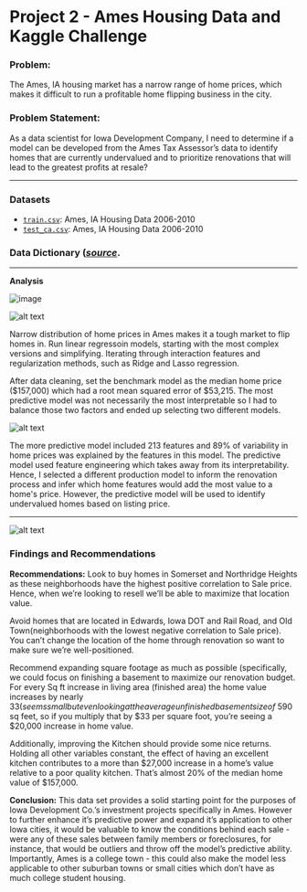 # Project 2 - Ames Housing Data and Kaggle Challenge

### Problem:
The Ames, IA housing market has a narrow range of home prices, which makes it difficult to run a profitable home flipping business in the city.

### Problem Statement:
As a data scientist for Iowa Development Company, I need to determine if a model can be developed from the Ames Tax Assessor’s data to identify homes that are currently undervalued and to prioritize renovations that will lead to the greatest profits at resale? 


---

### Datasets

* [`train.csv`](./data/train.csv): Ames, IA Housing Data 2006-2010
* [`test_ca.csv`](./data/test_ca.csv): Ames, IA Housing Data 2006-2010 

### Data Dictionary ([*source*](http://jse.amstat.org/v19n3/decock/DataDocumentation.txt).

---

**Analysis**

![image](https://media.git.generalassemb.ly/user/43395/files/5cd5f322-7a98-4398-b8a0-7a71018facd8)

![alt text](https://git.generalassemb.ly/pemurp96/project_2/blob/main/images/home_price_distribution.png)

Narrow distribution of home prices in Ames makes it a tough market to flip homes in. Run linear regressoin models, starting with the most complex versions and simplifying. Iterating through interaction features and regularization methods, such as Ridge and Lasso regression. 

After data cleaning, set the benchmark model as the median home price ($157,000) which had a root mean squared error of $53,215. The most predictive model was not necessarily the most interpretable  so I had to balance those two factors and ended up selecting two different models. 

![alt text](https://git.generalassemb.ly/pemurp96/project_2/blob/main/images/inferential_model.png)

The more predictive model included 213 features and 89% of variability in home prices was explained by the features in this model. The predictive model used feature engineering which takes away from its interpretability. Hence, I selected a different production model to inform the renovation process and infer which home features would add the most value to a home's price. However, the predictive model will be used to identify undervalued homes based on listing price. 

---
![alt text](https://git.generalassemb.ly/pemurp96/project_2/blob/main/images/square_footage_corr.png)

### Findings and Recommendations

**Recommendations:**
Look to buy homes in Somerset and Northridge Heights as these neighborhoods have the highest positive correlation to Sale price. Hence, when we’re looking to resell we’ll be able to maximize that location value. 

Avoid homes that are located in Edwards, Iowa DOT and Rail Road, and Old Town(neighborhoods with the lowest negative correlation to Sale price). You can’t change the location of the home through renovation so want to make sure we’re well-positioned. 

Recommend expanding square footage as much as possible (specifically, we could focus on finishing a basement to maximize our renovation budget. For every Sq ft increase in living area (finished area) the home value increases by nearly $33 (seems small but even looking at the average unfinished basement size of   ~$590 sq feet, so if you multiply that by $33 per square foot, you’re seeing a $20,000 increase in home value.

Additionally, improving the Kitchen should provide some nice returns. Holding all other variables constant, the effect of having an excellent kitchen contributes to a more than $27,000 increase in a home’s value relative to a poor quality kitchen. That’s almost 20% of the median home value of $157,000. 

**Conclusion:** 
This data set provides a solid starting point for the purposes of Iowa Development Co.’s investment projects specifically in Ames. However to further enhance it’s predictive power and expand it’s application to other Iowa cities, it would be valuable to know the conditions behind each sale - were any of these sales between family members or foreclosures, for instance, that would be outliers and throw off the model’s predictive ability. Importantly, Ames is a college town - this could also make the model less applicable to other suburban towns or small cities which don’t have as much college student housing. 

